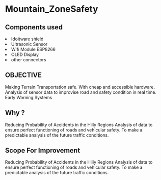 # Mountain_ZoneSafety
<h2>Components used</h2>
<li>Idoitware shield</li>
<li>Ultrasonic Sensor</li>
<li>Wifi Module ESP8266</li>
<li>OLED Display</li>
<li>other connectors</li>

<h2>OBJECTIVE</h2>
<pi>Making Terrain Transportation safe. With cheap  and accessible hardware.
Analysis of sensor data to improvise road and safety condition in real time.
Early Warning Systems</pi>

<h2>Why ?</h2>
<pi>Reducing Probability of Accidents in the Hilly Regions
Analysis of data to ensure perfect functioning of roads and vehicular safety.
To make a predictable analysis of the future traffic conditions.</pi>
 
<h2>Scope For Improvement</h2>
<pi>Reducing Probability of Accidents in the Hilly Regions
Analysis of data to ensure perfect functioning of roads and vehicular safety.
To make a predictable analysis of the future traffic conditions.</pi>




